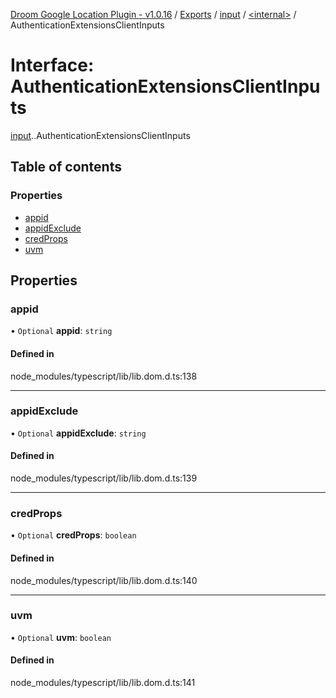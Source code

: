 [Droom Google Location Plugin - v1.0.16](../README.md) / [Exports](../modules.md) / [input](../modules/input.md) / [<internal\>](../modules/input._internal_.md) / AuthenticationExtensionsClientInputs

# Interface: AuthenticationExtensionsClientInputs

[input](../modules/input.md).[<internal>](../modules/input._internal_.md).AuthenticationExtensionsClientInputs

## Table of contents

### Properties

- [appid](input._internal_.AuthenticationExtensionsClientInputs.md#appid)
- [appidExclude](input._internal_.AuthenticationExtensionsClientInputs.md#appidexclude)
- [credProps](input._internal_.AuthenticationExtensionsClientInputs.md#credprops)
- [uvm](input._internal_.AuthenticationExtensionsClientInputs.md#uvm)

## Properties

### appid

• `Optional` **appid**: `string`

#### Defined in

node_modules/typescript/lib/lib.dom.d.ts:138

___

### appidExclude

• `Optional` **appidExclude**: `string`

#### Defined in

node_modules/typescript/lib/lib.dom.d.ts:139

___

### credProps

• `Optional` **credProps**: `boolean`

#### Defined in

node_modules/typescript/lib/lib.dom.d.ts:140

___

### uvm

• `Optional` **uvm**: `boolean`

#### Defined in

node_modules/typescript/lib/lib.dom.d.ts:141
